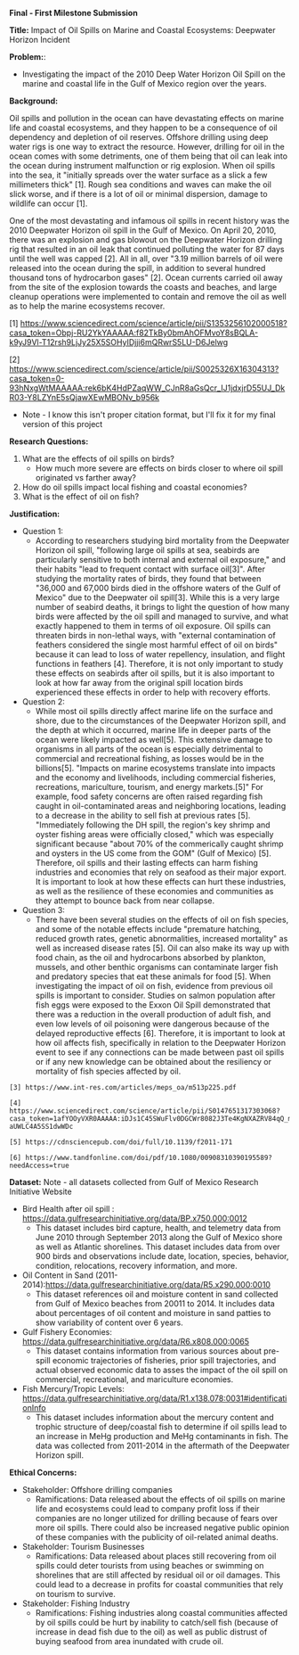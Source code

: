 **Final - First Milestone Submission**

**Title:** Impact of Oil Spills on Marine and Coastal Ecosystems: Deepwater Horizon Incident
   
**Problem:**:
   * Investigating the impact of the 2010 Deep Water Horizon Oil Spill on the marine and coastal life in the Gulf of Mexico region over the years.

**Background:**

Oil spills and pollution in the ocean can have devastating effects on marine life and coastal ecosystems, and they happen to be a consequence of oil dependency and depletion of oil reserves.  Offshore drilling using deep water rigs is one way to extract the resource.  However, drilling for oil in the ocean comes with some detriments, one of them being that oil can leak into the ocean during instrument malfunction or rig explosion.  When oil spills into the sea, it "initially spreads over the water surface as a slick a few millimeters thick" [1].  Rough sea conditions and waves can make the oil slick worse, and if there is a lot of oil or minimal dispersion, damage to wildlife can occur [1]. 
    
One of the most devastating and infamous oil spills in recent history was the 2010 Deepwater Horizon oil spill in the Gulf of Mexico.  On April 20, 2010, there was an explosion and gas blowout on the Deepwater Horizon drilling rig that resulted in an oil leak that continued polluting the water for 87 days until the well was capped [2].  All in all, over "3.19 million barrels of oil were released into the ocean during the spill, in addition to several hundred thousand tons of hydrocarbon gases" [2].  Ocean currents carried oil away from the site of the explosion towards the coasts and beaches, and large cleanup operations were implemented to contain and remove the oil as well as to help the marine ecosystems recover.  
   
   [1] https://www.sciencedirect.com/science/article/pii/S1353256102000518?casa_token=Obpj-RU2YkYAAAAA:f82TkBy0bmAhOFMvoY8sBQLA-k9yJ9Vl-T12rsh9LjJy25X5SOHyIDjji6mQRwrS5LU-D6Jelwg
   
   [2] https://www.sciencedirect.com/science/article/pii/S0025326X16304313?casa_token=0-93hNxgWtMAAAAA:rek6bK4HdPZaqWW_CJnR8aGsQcr_IJ1jdxjrD55UJ_DkR03-Y8LZYnE5sQjawXEwMBONv_b956k
   
   
   * Note - I know this isn't proper citation format, but I'll fix it for my final version of this project 

**Research Questions:**
   1. What are the effects of oil spills on birds?
       * How much more severe are effects on birds closer to where oil spill originated vs farther away?
   2. How do oil spills impact local fishing and coastal economies?
   3. What is the effect of oil on fish?
   
   
**Justification:**
   * Question 1:
       * According to researchers studying bird mortality from the Deepwater Horizon oil spill, "following large oil spills at sea, seabirds are particularly sensitive to both internal and external oil exposure," and their habits "lead to frequent contact with surface oil[3]".  After studying the mortality rates of birds, they found that between "36,000 and 67,000 birds died in the offshore waters of the Gulf of Mexico" due to the Deepwater oil spill[3].  While this is a very large number of seabird deaths, it brings to light the question of how many birds were affected by the oil spill and managed to survive, and what exactly happened to them in terms of oil exposure.  Oil spills can threaten birds in non-lethal ways, with "external contamination of feathers considered the single most harmful effect of oil on birds" because it can lead to loss of water repellency, insulation, and flight functions in feathers [4].  Therefore, it is not only important to study these effects on seabirds after oil spills, but it is also important to look at how far away from the original spill location birds experienced these effects in order to help with recovery efforts.
   * Question 2:
       * While most oil spills directly affect marine life on the surface and shore, due to the circumstances of the Deepwater Horizon spill, and the depth at which it occurred, marine life in deeper parts of the ocean were likely impacted as well[5].  This extensive damage to organisms in all parts of the ocean is especially detrimental to commercial and recreational fishing, as losses would be in the billions[5]. "Impacts on marine ecosystems translate into impacts and the economy and livelihoods, including commercial fisheries, recreations, mariculture, tourism, and energy markets.[5]"  For example, food safety concerns are often raised regarding fish caught in oil-contaminated areas and neighboring locations, leading to a decrease in the ability to sell fish at previous rates [5].  "Immediately following the DH spill, the region's key shrimp and oyster fishing areas were officially closed," which was especially significant because "about 70% of the commerically caught shrimp and oysters in the US come from the GOM" (Gulf of Mexico) [5].  Therefore, oil spills and their lasting effects can harm fishing industries and economies that rely on seafood as their major export.  It is important to look at how these effects can hurt these industries, as well as the resilience of these economies and communities as they attempt to bounce back from near collapse.   
   * Question 3:
       * There have been several studies on the effects of oil on fish species, and some of the notable effects include "premature hatching, reduced growth rates, genetic abnormalities, increased mortality" as well as increased disease rates [5].  Oil can also make its way up with food chain, as the oil and hydrocarbons absorbed by plankton, mussels, and other benthic organisms can contaminate larger fish and predatory species that eat these animals for food [5].  When investigating the impact of oil on fish, evidence from previous oil spills is important to consider.  Studies on salmon population after fish eggs were exposed to the Exxon Oil Spill demonstrated that there was a reduction in the overall production of adult fish, and even low levels of oil poisoning were dangerous because of the delayed reproductive effects [6].  Therefore, it is important to look at how oil affects fish, specifically in relation to the Deepwater Horizon event to see if any connections can be made between past oil spills or if any new knowledge can be obtained about the resiliency or mortality of fish species affected by oil.  

    [3] https://www.int-res.com/articles/meps_oa/m513p225.pdf
    
    [4] https://www.sciencedirect.com/science/article/pii/S0147651317303068?casa_token=1afYOOyVXR0AAAAA:iDJs1C45SWuFlv0DGCWr8082J3Te4KgNXAZRV84qQ_mOpID9FgduJ9vdpS-aUWLC4A5SS1dwWDc
    
    [5] https://cdnsciencepub.com/doi/full/10.1139/f2011-171
    
    [6] https://www.tandfonline.com/doi/pdf/10.1080/00908310390195589?needAccess=true


**Dataset:**
Note - all datasets collected from Gulf of Mexico Research Initiative Website
   * Bird Health after oil spill : https://data.gulfresearchinitiative.org/data/BP.x750.000:0012 
       * This dataset includes bird capture, health, and telemetry data from June 2010 through September 2013 along the Gulf of Mexico shore as well as Atlantic shorelines.  This dataset includes data from over 900 birds and observations include date, location, species, behavior, condition, relocations, recovery information, and more.
   * Oil Content in Sand (2011-2014):https://data.gulfresearchinitiative.org/data/R5.x290.000:0010
       * This dataset references oil and moisture content in sand collected from Gulf of Mexico beaches from 20011 to 2014.  It includes data about percentages of oil content and moisture in sand patties to show variability of content over 6 years.
   * Gulf Fishery Economies: https://data.gulfresearchinitiative.org/data/R6.x808.000:0065
       * This dataset contains information from various sources about pre-spill economic trajectories of fisheries, prior spill trajectories, and actual observed economic data to asses the impact of the oil spill on commercial, recreational, and mariculture economies.
   * Fish Mercury/Tropic Levels: https://data.gulfresearchinitiative.org/data/R1.x138.078:0031#identificationInfo
       * This dataset includes information about the mercury content and trophic structure of deep/coastal fish to determine if oil spills lead to an increase in MeHg production and MeHg contaminants in fish.  The data was collected from 2011-2014 in the aftermath of the Deepwater Horizon spill.
   

**Ethical Concerns:**
   * Stakeholder: Offshore drilling companies
       * Ramifications: Data released about the effects of oil spills on marine life and ecosystems could lead to company profit loss if their companies are no longer utilized for drilling because of fears over more oil spills.  There could also be increased negative public opinion of these companies with the publicity of oil-related animal deaths.
   * Stakeholder: Tourism Businesses
       * Ramifications: Data released about places still recovering from oil spills could deter tourists from using beaches or swimming on shorelines that are still affected by residual oil or oil damages.  This could lead to a decrease in profits for coastal communities that rely on tourism to survive.
   * Stakeholder: Fishing Industry
       * Ramifications:  Fishing industries along coastal communities affected by oil spills could be hurt by inability to catch/sell fish (because of increase in dead fish due to the oil) as well as public distrust of buying seafood from area inundated with crude oil.  